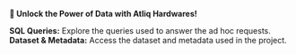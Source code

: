 **🚀 Unlock the Power of Data with Atliq Hardwares!**

**SQL Queries:** Explore the queries used to answer the ad hoc requests.
**Dataset & Metadata:** Access the dataset and metadata used in the project.
